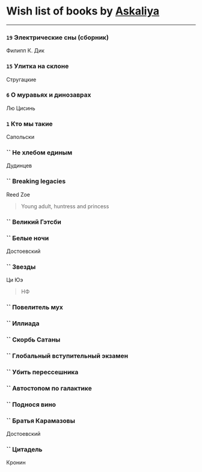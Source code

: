 # Wish list of books by [Askaliya](https://plus.google.com/u/0/108887983030919100717/)
---

### `19` Электрические сны (сборник)
Филипп К. Дик

### `15` Улитка на склоне
Стругацкие

### `6` О муравьях и динозаврах
Лю Цисинь

### `1` Кто мы такие
Сапольски

### `` Не хлебом единым
Дудинцев

### `` Breaking legacies
Reed Zoe
> Young adult,  huntress and princess

### `` Великий Гэтсби

### `` Белые ночи
Достоевский

### `` Звезды
Ци Юэ
> НФ

### `` Повелитель мух

### `` Иллиада

### `` Скорбь Сатаны

### `` Глобальный вступительный экзамен

### `` Убить перессешника

### `` Автостопом по галактике


### `` Поднося вино

### `` Братья Карамазовы
Достоевский

### `` Цитадель
Кронин


